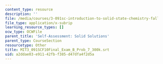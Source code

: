 ```yaml
---
content_type: resource
description: ''
file: /media/courses/3-091sc-introduction-to-solid-state-chemistry-fall-2010/a2ddae03e91142fbf385d47dfa4f2d5a_MIT3_091SCF10Final_Exam_B_Prob_7_300k.srt
file_type: application/x-subrip
learning_resource_types: []
ocw_type: OCWFile
parent_title: 'Self-Assessment: Solid Solutions'
parent_type: CourseSection
resourcetype: Other
title: MIT3_091SCF10Final_Exam_B_Prob_7_300k.srt
uid: a2ddae03-e911-42fb-f385-d47dfa4f2d5a
---
```

